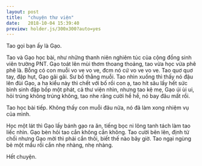 ```yaml
---
layout: post
title:  "chuyện thư viện"
date:   2018-10-04 15:39:40
preview: holder.js/300x300?auto=yes
---
```

Tao gọi bạn ấy là Gạo.

Tao và Gạo học bài, như những thanh niên nghiêm túc của cộng đồng sinh viên trường PNT. Gạo toát lên mùi thơm thoang thoảng, tao vừa học vừa phê phê là. Bỗng có con muỗi vo ve vo ve, đcm nó cứ vo ve vo ve. Tao quơ quơ tay, đập hụt, Gạo gãi gãi. Sư bố thằng muỗi. Tao nhìn xuống thì thấy nó đậu lên đùi Gạo, a ha kiểu này thì chết với bố rồi con ạ, tao hít sâu lấy hết sức bình sinh đập bốp một phát, cả thư viện nhìn, nhưng tao kệ mẹ, Gạo úi ùi ui, hỏi trúng không trúng không, tao nhe răng cười hề hề, nó bay đâu mất rồi.

Tao học bài tiếp. Không thấy con muỗi đâu nữa, nó đã làm xong nhiệm vụ của mình.

Học một lát thì Gạo lấy bánh gạo ra ăn, tiếng bọc ni lông tanh tách làm tao liếc nhìn. Gạo bèn hỏi tao cắn không cắn không. Tao cười bẽn lẽn, định từ chối nhưng Gạo mời thì phải cắn thôi, biết thế nào bây giờ. Tao ngại ngùng bẻ một mẩu rồi cắn nhẹ nhàng, nhẹ nhàng.

Hết chuyện.
